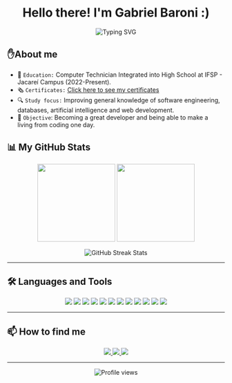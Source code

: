 <!-- TÍTULO E SAUDAÇÃO -->
<h1 align="center">Hello there! I'm Gabriel Baroni :)</h1>
<p align="center">
  <img src="https://readme-typing-svg.herokuapp.com?theme=react&size=25&center=true&vCenter=true&duration=6500&lines=Welcome_To_My_GitHub.html;Guy_Who_Love_To_Code.py;Interest_In_Technologies.dart" alt="Typing SVG">
</p>

<!-- SOBRE MIM -->
## ✋About me
- 📖 `Education:` Computer Technician Integrated into High School at IFSP - Jacareí Campus (2022-Present). 
- 🗞️ `Certificates:` [Click here to see my certificates](https://github.com/Gabriel-Baroni/Certificados-)
- 🔍 `Study focus:` Improving general knowledge of software engineering, databases, artificial intelligence and web development.
- 🎯 `Objective`: Becoming a great developer and being able to make a living from coding one day. 

<!-- STATUS E ESTATÍSTICAS DO GITHUB -->
## 📊 My GitHub Stats

<p align="center">
  <img height="180em" src="https://github-readme-stats.vercel.app/api?username=Gabriel-Baroni&show_icons=true&theme=react&include_all_commits=true&count_private=true"/>
  <img height="180em" src="https://github-readme-stats.vercel.app/api/top-langs/?username=Gabriel-Baroni&layout=compact&langs_count=7&theme=react"/>
</p>

<p align="center">
  <img src="https://github-readme-streak-stats.herokuapp.com/?user=Gabriel-Baroni&theme=react" alt="GitHub Streak Stats">
</p>

---

<!-- LINGUAGENS E FERRAMENTAS -->
## 🛠️ Languages ​​and Tools

<p align="center">
  <img src="https://img.shields.io/badge/FlutterFlow-02569B?style=for-the-badge&logo=flutter&logoColor=white"/>
  <img src="https://img.shields.io/badge/Python-3776AB?style=for-the-badge&logo=python&logoColor=white"/>
  <img src="https://img.shields.io/badge/C%2B%2B-00599C?style=for-the-badge&logo=c%2B%2B&logoColor=white"/>
  <img src="https://img.shields.io/badge/Firebase-FFCA28?style=for-the-badge&logo=firebase&logoColor=black"/>
  <img src="https://img.shields.io/badge/MySQL-4479A1?style=for-the-badge&logo=mysql&logoColor=white"/>
  <img src="https://img.shields.io/badge/Supabase-3FCF8E?style=for-the-badge&logo=supabase&logoColor=white"/>
  <img src="https://img.shields.io/badge/HTML5-E34F26?style=for-the-badge&logo=html5&logoColor=white"/>
  <img src="https://img.shields.io/badge/CSS3-1572B6?style=for-the-badge&logo=css3&logoColor=white"/>
  <img src="https://img.shields.io/badge/JavaScript-F7DF1E?style=for-the-badge&logo=javascript&logoColor=black"/>
  <img src="https://img.shields.io/badge/TypeScript-007ACC?style=for-the-badge&logo=typescript&logoColor=white"/>
  <img src="https://img.shields.io/badge/GitHub-181717?style=for-the-badge&logo=github&logoColor=white"/>
  <img src="https://img.shields.io/badge/Git-F05032?style=for-the-badge&logo=git&logoColor=white"/>


  <!-- Adicione mais badges de tecnologias que você utiliza -->
</p>

---

<!-- PROJETOS EM DESTAQUE -->

<!-- CONTATOS E REDES SOCIAIS -->
## 📫 How to find me

<p align="center">
  <a href="https://www.linkedin.com/in/gabriel-baroni-32b55a2b5/">
    <img src="https://img.shields.io/badge/LinkedIn-0077B5?style=for-the-badge&logo=linkedin&logoColor=white" />
  </a>
  <a href="mailto:gdepaulabaroni@gmail.com">
    <img src="https://img.shields.io/badge/Gmail-D14836?style=for-the-badge&logo=gmail&logoColor=white" />
  </a>
  <a href="https://github.com/Gabriel-Baroni">
    <img src="https://img.shields.io/badge/GitHub-100000?style=for-the-badge&logo=github&logoColor=white" />
  </a>
</p>

---

<p align="center">
  <img src="https://komarev.com/ghpvc/?username=seu-usuario-github&label=Profile%20views&color=0e75b6&style=flat" alt="Profile views" />
</p>


